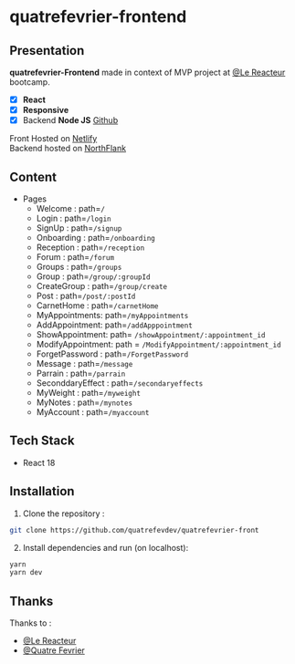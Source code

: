 # quatrefevrier-frontend

## Presentation

**quatrefevrier-Frontend** made in context of MVP project at [@Le Reacteur](https://github.com/lereacteur) bootcamp.

- [x] **React**
- [x] **Responsive**
- [x] Backend **Node JS** [Github](https://github.com/quatrefevrier/quatrefevrier-back)

Front Hosted on [Netlify](https://quatre-fevrier.netlify.app/) \
Backend hosted on [NorthFlank](https://site--backend-quatrefevrier--mzyqmpjvmv6g.code.run/)

## Content

- Pages
  - Welcome : path=`/`
  - Login : path=`/login`
  - SignUp : path=`/signup`
  - Onboarding : path=`/onboarding`
  - Reception : path=`/reception`
  - Forum : path=`/forum`
  - Groups : path=`/groups`
  - Group : path=`/group/:groupId`
  - CreateGroup : path=`/group/create`
  - Post : path=`/post/:postId`
  - CarnetHome : path=`/carnetHome`
  - MyAppointments: path=`/myAppointments`
  - AddAppointment: path=`/addApppointment`
  - ShowAppointment: path= `/showAppointment/:appointment_id`
  - ModifyAppointment: path = `/ModifyAppointment/:appointment_id`
  - ForgetPassword : path=`/ForgetPassword`
  - Message : path=`/message`
  - Parrain : path=`/parrain`
  - SeconddaryEffect : path=`/secondaryeffects`
  - MyWeight : path=`/myweight`
  - MyNotes : path=`/mynotes`
  - MyAccount : path=`/myaccount`

## Tech Stack

- React 18

## Installation

1. Clone the repository :

```bash
git clone https://github.com/quatrefevdev/quatrefevrier-front
```

2. Install dependencies and run (on localhost):

```bash
yarn
yarn dev
```

## Thanks

Thanks to :

- [@Le Reacteur](https://github.com/lereacteur)
- [@Quatre Fevrier](https://www.quatrefevrier.com/)
